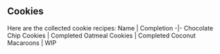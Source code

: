## Cookies
Here are the collected cookie recipes:
Name | Completion
-|-
Chocolate Chip Cookies | Completed
Oatmeal Cookies | Completed
Coconut Macaroons | WIP

